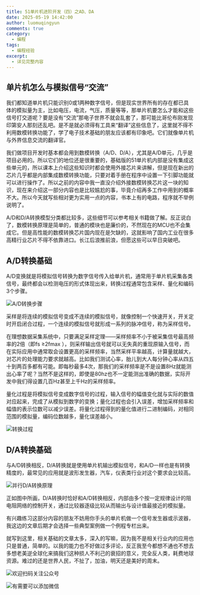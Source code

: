 ```yaml
---
title: 51单片机进阶开发（四）之AD、DA
date: 2025-05-19 14:42:00
author: luomuqingyun
comments: true
category:
  - 编程
tags:
  - 编程经验
excerpt:
  - 详见完整内容
---
```

## 单片机怎么与模拟信号“交流”
我们都知道单片机只能识别0或1两种数字信号，但是现实世界所有的存在都已具体的模拟量为主，比如电压，电流，气压，质量等等，那单片机要怎么才能和这些信号打交道呢？要是没有“交流”那电子世界不就会乱套了，那可能比哥伦布刚发现印第安人那刻还乱吧。是不是就必须得有工具来“翻译”这些信息了，这里就不得不利用数模转换功能了，学了电子技术基础的朋友应该都有印象吧。它们就像单片机与外界信息交流的翻译官。

我们做项目开发时基本都会用到数模转换（A/D、D/A），尤其是A/D单元，几乎是项目必用的。所以它们的地位还是很重要的，基础版的51单片机内部是没有集成这些单元的，所以课本上介绍这些知识时都会使用外接芯片来讲解，但是现在新出的芯片几乎都是内部集成数模转换功能，只要对着手册在程序中设置一下引脚功能就可以进行操作了。所以之前的内容中我一直没介绍外接数模转换芯片这一块的知识，现在来介绍这一部分内容也是比较尴尬的事，毕竟介绍再多工作中用到的概率不大。所以今天就写些相对更为实用一点的内容，书本上有的电路，程序就不举例说明了。

A/D和D/A转换模型分类都比较多，这些细节可以参考相关书籍做了解。反正说白了，数模转换原理是简单的，普通的模块也是廉价的，不然现在的MCU也不会集成它。但是高性能的数模转换芯片国内现在是欠缺的，这就影响了国内工业在很多高精行业芯片不得不依靠进口。长江后浪推前浪，但愿这些可以早日突破吧。
## A/D转换基础
A/D变换就是将模拟信号转换为数字信号传入给单片机，通常用于单片机采集各类信号，最终都会以检测电压的形式体现出来，转换过程通常包含采样、量化和编码3个步骤。

![A/D转换步骤](https://files.mdnice.com/user/38598/05ccb752-811f-4ead-a84e-ea94f3c43a1b.png)

采样是将连续的模拟信号变成不连续的模拟信号，就像控制一个快速开关，开关定时开启闭合过程，一个连续的模拟信号就形成一系列的脉冲信号，称为采样信号。

在理想数据采集系统中，只要满足采样定理——采样频率不小于被采集信号最高频率的2倍（即fs ≥2fmax ），则采样输出信号就可以无失真的重现原输入信号，而在实际应用中通常取会设置更高的采样频率，当然采样平率越高，计算量就越大，对芯片的处理能力要求就越高。比如我们测试心率，胎儿到大人每分钟心率从四五十到两百多都有可能。即每秒最多4次，那我们的采样频率是不是设置8Hz就能测出心率了呢？当然不是这样的，即使是80hz也不一定能测出准确的数据，实际开发中我们得设置几百Hz甚至上千Hz的采样频率。

量化过程是将模拟信号变成数字信号的过程，输入信号的幅值变化就与实际的数值对应起来，完成了从模拟到数字的变换；量化过程也会引入误差，增加采样频率和幅值的表示位数可以减少误差。将量化过程得到的量化值进行二进制编码，对相同范围的模拟量，编码位数越多，量化误差越小。

![转换过程](https://files.mdnice.com/user/38598/00b0d6f1-ce45-47b3-9e81-00809d3b9842.png)

## D/A转换基础
与A/D转换相反，D/A转换就是使用单片机输出模拟信号，和A/D一样也是有转换精度的，最常见的应用就是波形发生器，汽车，仪表类行业对这个要求会比较高。

![并行D/A转换原理](https://files.mdnice.com/user/38598/e1e95de8-9d3a-4c7f-b0a9-c34a6b1c4b8a.png)

正如图中所画，D/A转换时恰好和A/D转换相反，内部由多个按一定规律设计的阻电阻网络的控制开关，通过比较器逐级比较从而输出与设计值最接近的模拟量。

有兴趣练习这部分内容的朋友不妨用你手头的单片机做一个信号发生器或示波器，我这边的文章后期才会选择一些典型案例做一个例程专栏出来。

就写到这里，相关基础的文章太多，深入的写嘛，因为我不是相关行业内的应用也只是普通，简单的。以我的能力也不好做过多评论，反正我至今都想不通也不想去多想老美逆全球化来搞我们这种损人不利己的衰招的意义，完全反人类，耗费地球资源。难过的还是世界人民，不扯了，加油，明天还是美好的周末。

![欢迎扫码关注公众号](https://files.mdnice.com/user/38598/1bd2bd7e-7119-488a-96b5-86081258ac33.png)


![有需要可以添加微信](https://files.mdnice.com/user/38598/37e7b97e-a5c7-44d1-9e48-bbe22ab3141d.jpg)